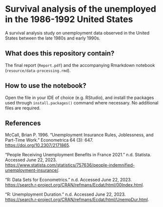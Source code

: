 # Survival analysis of the unemployed in the 1986-1992 United States
A survival analysis study on unemployment data observed in the United States between the late 1980s and early 1990s.

## What does this repository contain?
The final report (`Report.pdf`) and the accompanying Rmarkdown notebook (`resource/data-processing.rmd`).

## How to use the notebook?
Open the file in your IDE of choice (e.g. RStudio), and install the packages used through `install.packages()` command where necessary. No additional files are required.

## References
McCall, Brian P. 1996. “Unemployment Insurance Rules, Joblessness, and Part-Time Work.” Econometrica 64 (3): 647. https://doi.org/10.2307/2171865.

“People Receiving Unemployment Benefits in France 2021.” n.d. Statista. Accessed June 22, 2023. https://www.statista.com/statistics/757636/people-indemnified-unemployment-insurance/.

“R: Data Sets for Econometrics.” n.d. Accessed June 22, 2023. https://search.r-project.org/CRAN/refmans/Ecdat/html/00Index.html.

“R: Unemployment Duration.” n.d. Accessed June 22, 2023. https://search.r-project.org/CRAN/refmans/Ecdat/html/UnempDur.html.
